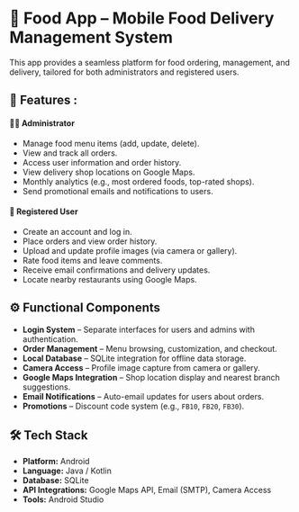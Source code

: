 # 🍔 Food App – Mobile Food Delivery Management System

This app provides a seamless platform for food ordering, management, and delivery, tailored for both administrators and registered users.

## 📱 Features : 
#### 👨‍💼 Administrator
- Manage food menu items (add, update, delete).
- View and track all orders.
- Access user information and order history.
- View delivery shop locations on Google Maps.
- Monthly analytics (e.g., most ordered foods, top-rated shops).
- Send promotional emails and notifications to users.

#### 👤 Registered User
- Create an account and log in.
- Place orders and view order history.
- Upload and update profile images (via camera or gallery).
- Rate food items and leave comments.
- Receive email confirmations and delivery updates.
- Locate nearby restaurants using Google Maps.


## ⚙️ Functional Components

- **Login System** – Separate interfaces for users and admins with authentication.
- **Order Management** – Menu browsing, customization, and checkout.
- **Local Database** – SQLite integration for offline data storage.
- **Camera Access** – Profile image capture from camera or gallery.
- **Google Maps Integration** – Shop location display and nearest branch suggestions.
- **Email Notifications** – Auto-email updates for users about orders.
- **Promotions** – Discount code system (e.g., `FB10`, `FB20`, `FB30`).


## 🛠️ Tech Stack

- **Platform:** Android
- **Language:** Java / Kotlin
- **Database:** SQLite
- **API Integrations:** Google Maps API, Email (SMTP), Camera Access
- **Tools:** Android Studio

